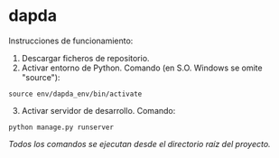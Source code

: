 # dapda

Instrucciones de funcionamiento:

1. Descargar ficheros de repositorio.
2. Activar entorno de Python. Comando (en S.O. Windows se omite "source"):

`source env/dapda_env/bin/activate`
         
3. Activar servidor de desarrollo. Comando:

`python manage.py runserver`

_Todos los comandos se ejecutan desde el directorio raíz del proyecto._
